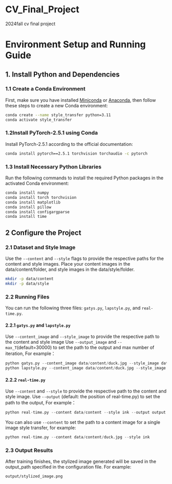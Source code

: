 # CV_Final_Project
2024fall cv final project

# Environment Setup and Running Guide

## 1. Install Python and Dependencies

### 1.1 Create a Conda Environment

First, make sure you have installed [Miniconda](https://docs.conda.io/en/latest/miniconda.html) or [Anaconda](https://www.anaconda.com/products/individual), then follow these steps to create a new Conda environment:

```bash
conda create --name style_transfer python=3.11
conda activate style_transfer
```
### 1.2Install PyTorch-2.5.1 using Conda
Install PyTorch-2.5.1 according to the official documentation:
```bash
conda install pytorch==2.5.1 torchvision torchaudio -c pytorch
```

### 1.3 Install Necessary Python Libraries
Run the following commands to install the required Python packages in the activated Conda environment:
```bash
conda install numpy 
conda install torch torchvision 
conda install matplotlib  
conda install pillow      
conda install configargparse  
conda install time 
```
## 2  Configure the Project
### 2.1 Dataset and Style Image

Use the `--content` and `--style` flags to provide the respective paths for the content and style images. Place your content images in the data/content/folder, and style images in the data/style/folder.
```bash
mkdir -p data/content
mkdir -p data/style
```

### 2.2 Running Files
You can run the following three files: `gatys.py`, `lapstyle.py`, and `real-time.py`.

#### 2.2.1 `gatys.py` and `lapstyle.py`

 Use `--content_image` and `--style_image` to provide the respective path to the content and style image Use `--output_image` and `--max_T`(default=30000) to set the path to the output and max number of iteration, For example：
 ```python
python gatys.py --content_image data/content/duck.jpg --style_image data/style/mnls.jpg --output_image test.png --max_T 40000
python lapstyle.py --content_image data/content/duck.jpg --style_image data/style/mnls.jpg --output_image test.png --max_T 40000
```

#### 2.2.2 `real-time.py`
Use `--content` and `--style` to provide the respective path to the content and style image. Use `--output` (default: the position of real-time.py) to set the path to the output, For example：
```python
python real-time.py --content data/content --style ink --output output
```
You can also use `--content` to set the path to a content image for a single image style transfer, for example:
```python
python real-time.py --content data/content/duck.jpg --style ink
```


### 2.3 Output Results
After training finishes, the stylized image generated will be saved in the output_path specified in the configuration file. For example:
```bash
output/stylized_image.png
```
